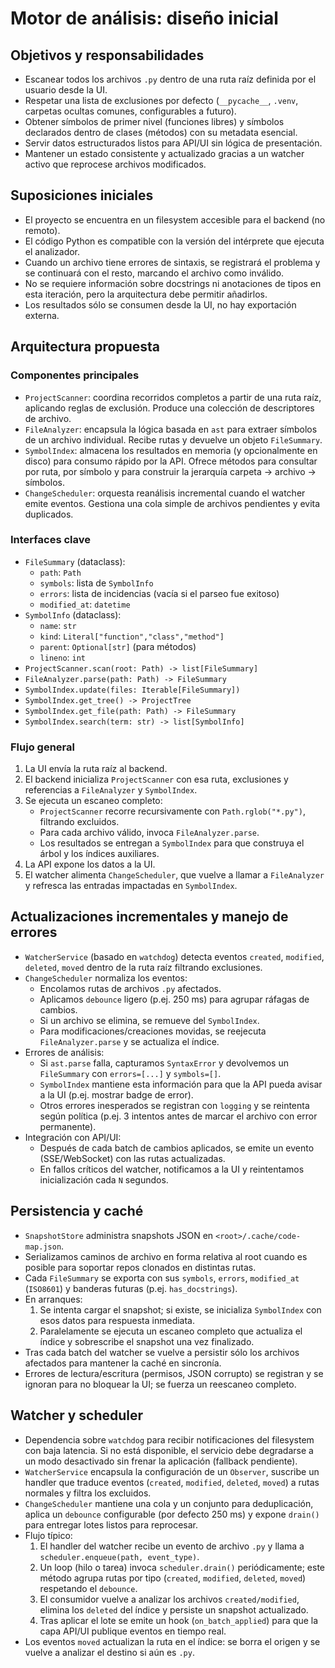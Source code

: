 # Motor de análisis: diseño inicial

## Objetivos y responsabilidades
- Escanear todos los archivos `.py` dentro de una ruta raíz definida por el usuario desde la UI.
- Respetar una lista de exclusiones por defecto (`__pycache__`, `.venv`, carpetas ocultas comunes, configurables a futuro).
- Obtener símbolos de primer nivel (funciones libres) y símbolos declarados dentro de clases (métodos) con su metadata esencial.
- Servir datos estructurados listos para API/UI sin lógica de presentación.
- Mantener un estado consistente y actualizado gracias a un watcher activo que reprocese archivos modificados.

## Suposiciones iniciales
- El proyecto se encuentra en un filesystem accesible para el backend (no remoto).
- El código Python es compatible con la versión del intérprete que ejecuta el analizador.
- Cuando un archivo tiene errores de sintaxis, se registrará el problema y se continuará con el resto, marcando el archivo como inválido.
- No se requiere información sobre docstrings ni anotaciones de tipos en esta iteración, pero la arquitectura debe permitir añadirlos.
- Los resultados sólo se consumen desde la UI, no hay exportación externa.

## Arquitectura propuesta

### Componentes principales
- `ProjectScanner`: coordina recorridos completos a partir de una ruta raíz, aplicando reglas de exclusión. Produce una colección de descriptores de archivo.
- `FileAnalyzer`: encapsula la lógica basada en `ast` para extraer símbolos de un archivo individual. Recibe rutas y devuelve un objeto `FileSummary`.
- `SymbolIndex`: almacena los resultados en memoria (y opcionalmente en disco) para consumo rápido por la API. Ofrece métodos para consultar por ruta, por símbolo y para construir la jerarquía carpeta → archivo → símbolos.
- `ChangeScheduler`: orquesta reanálisis incremental cuando el watcher emite eventos. Gestiona una cola simple de archivos pendientes y evita duplicados.

### Interfaces clave
- `FileSummary` (dataclass):
  - `path`: `Path`
  - `symbols`: lista de `SymbolInfo`
  - `errors`: lista de incidencias (vacía si el parseo fue exitoso)
  - `modified_at`: `datetime`
- `SymbolInfo` (dataclass):
  - `name`: `str`
  - `kind`: `Literal["function","class","method"]`
  - `parent`: `Optional[str]` (para métodos)
  - `lineno`: `int`
- `ProjectScanner.scan(root: Path) -> list[FileSummary]`
- `FileAnalyzer.parse(path: Path) -> FileSummary`
- `SymbolIndex.update(files: Iterable[FileSummary])`
- `SymbolIndex.get_tree() -> ProjectTree`
- `SymbolIndex.get_file(path: Path) -> FileSummary`
- `SymbolIndex.search(term: str) -> list[SymbolInfo]`

### Flujo general
1. La UI envía la ruta raíz al backend.
2. El backend inicializa `ProjectScanner` con esa ruta, exclusiones y referencias a `FileAnalyzer` y `SymbolIndex`.
3. Se ejecuta un escaneo completo:
   - `ProjectScanner` recorre recursivamente con `Path.rglob("*.py")`, filtrando excluidos.
   - Para cada archivo válido, invoca `FileAnalyzer.parse`.
   - Los resultados se entregan a `SymbolIndex` para que construya el árbol y los índices auxiliares.
4. La API expone los datos a la UI.
5. El watcher alimenta `ChangeScheduler`, que vuelve a llamar a `FileAnalyzer` y refresca las entradas impactadas en `SymbolIndex`.

## Actualizaciones incrementales y manejo de errores
- `WatcherService` (basado en `watchdog`) detecta eventos `created`, `modified`, `deleted`, `moved` dentro de la ruta raíz filtrando exclusiones.
- `ChangeScheduler` normaliza los eventos:
  - Encolamos rutas de archivos `.py` afectados.
  - Aplicamos `debounce` ligero (p.ej. 250 ms) para agrupar ráfagas de cambios.
  - Si un archivo se elimina, se remueve del `SymbolIndex`.
  - Para modificaciones/creaciones movidas, se reejecuta `FileAnalyzer.parse` y se actualiza el índice.
- Errores de análisis:
  - Si `ast.parse` falla, capturamos `SyntaxError` y devolvemos un `FileSummary` con `errors=[...]` y `symbols=[]`.
  - `SymbolIndex` mantiene esta información para que la API pueda avisar a la UI (p.ej. mostrar badge de error).
  - Otros errores inesperados se registran con `logging` y se reintenta según política (p.ej. 3 intentos antes de marcar el archivo con error permanente).
- Integración con API/UI:
  - Después de cada batch de cambios aplicados, se emite un evento (SSE/WebSocket) con las rutas actualizadas.
  - En fallos críticos del watcher, notificamos a la UI y reintentamos inicialización cada `N` segundos.

## Persistencia y caché
- `SnapshotStore` administra snapshots JSON en `<root>/.cache/code-map.json`.
- Serializamos caminos de archivo en forma relativa al root cuando es posible para soportar repos clonados en distintas rutas.
- Cada `FileSummary` se exporta con sus `symbols`, `errors`, `modified_at` (`ISO8601`) y banderas futuras (p.ej. `has_docstrings`).
- En arranques:
  1. Se intenta cargar el snapshot; si existe, se inicializa `SymbolIndex` con esos datos para respuesta inmediata.
  2. Paralelamente se ejecuta un escaneo completo que actualiza el índice y sobrescribe el snapshot una vez finalizado.
- Tras cada batch del watcher se vuelve a persistir sólo los archivos afectados para mantener la caché en sincronía.
- Errores de lectura/escritura (permisos, JSON corrupto) se registran y se ignoran para no bloquear la UI; se fuerza un reescaneo completo.

## Watcher y scheduler
- Dependencia sobre `watchdog` para recibir notificaciones del filesystem con baja latencia. Si no está disponible, el servicio debe degradarse a un modo desactivado sin frenar la aplicación (fallback pendiente).
- `WatcherService` encapsula la configuración de un `Observer`, suscribe un handler que traduce eventos (`created`, `modified`, `deleted`, `moved`) a rutas normales y filtra los excluidos.
- `ChangeScheduler` mantiene una cola y un conjunto para deduplicación, aplica un `debounce` configurable (por defecto 250 ms) y expone `drain()` para entregar lotes listos para reprocesar.
- Flujo típico:
  1. El handler del watcher recibe un evento de archivo `.py` y llama a `scheduler.enqueue(path, event_type)`.
  2. Un loop (hilo o tarea) invoca `scheduler.drain()` periódicamente; este método agrupa rutas por tipo (`created`, `modified`, `deleted`, `moved`) respetando el `debounce`.
  3. El consumidor vuelve a analizar los archivos `created/modified`, elimina los `deleted` del índice y persiste un snapshot actualizado.
  4. Tras aplicar el lote se emite un hook (`on_batch_applied`) para que la capa API/UI publique eventos en tiempo real.
- Los eventos `moved` actualizan la ruta en el índice: se borra el origen y se vuelve a analizar el destino si aún es `.py`.
